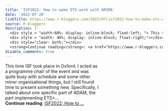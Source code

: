 ```yaml
---
title: 'ISF2022: How to make ETS work with ARIMA'
date: '2022-07-20'
linkTitle: https://www.r-bloggers.com/2022/07/isf2022-how-to-make-ets-work-with-arima/
source: R-bloggers
description: |-
  <div style = "width:60%; display: inline-block; float:left; "> This time ISF took place in Oxford. I acted as a programme chair of the event and was quite busy with schedule and some other minor organisational things, but I still found time to present something new. Specifically, I talked about one specific part of ADAM, the part implementing ETS+...</div>
  <div style = "width: 40%; display: inline-block; float:right;"></div>
  <div style="clear: both;"></div>
  <strong>Continue reading</strong>: <a href="https://www.r-bloggers.com/2022/07/isf2022-how-to-make-ets-work-with-arima/">ISF2022: How to ...
disable_comments: true
---
```

<div style = "width:60%; display: inline-block; float:left; "> This time ISF took place in Oxford. I acted as a programme chair of the event and was quite busy with schedule and some other minor organisational things, but I still found time to present something new. Specifically, I talked about one specific part of ADAM, the part implementing ETS+...</div>
<div style = "width: 40%; display: inline-block; float:right;"></div>
<div style="clear: both;"></div>
<strong>Continue reading</strong>: <a href="https://www.r-bloggers.com/2022/07/isf2022-how-to-make-ets-work-with-arima/">ISF2022: How to ...